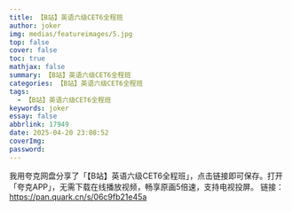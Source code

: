 ```yaml
---
title: 【B站】英语六级CET6全程班
author: joker
img: medias/featureimages/5.jpg
top: false
cover: false
toc: true
mathjax: false
summary: 【B站】英语六级CET6全程班
categories: 【B站】英语六级CET6全程班
tags:
  - 【B站】英语六级CET6全程班
keywords: joker
essay: false
abbrlink: 17949
date: 2025-04-20 23:08:52
coverImg:
password:
---
```


我用夸克网盘分享了「【B站】英语六级CET6全程班」，点击链接即可保存。打开「夸克APP」，无需下载在线播放视频，畅享原画5倍速，支持电视投屏。
链接：https://pan.quark.cn/s/06c9fb21e45a
